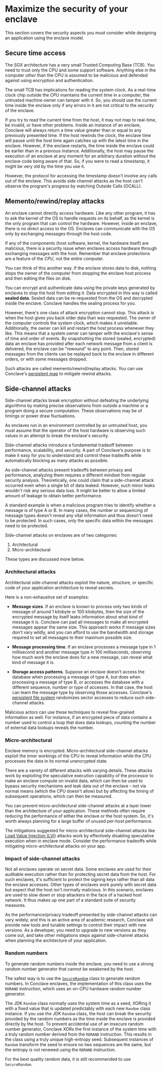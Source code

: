 # Maximize the security of your enclave

This section covers the security aspects you must consider while designing an application using the enclave model.

## Secure time access

The SGX architecture has a very small Trusted Computing Base (TCB). You need to trust only the CPU and some support
software. Anything else in the computer *other* than the CPU is assumed to be malicious and defended
against using encryption and authentication.

The small TCB has implications for reading the system clock. As a real-time clock chip outside the CPU maintains the
current time in a computer, the untrusted machine owner can tamper with it. So, you should use the current
time inside the enclave only if any errors in it are not critical to the security of the enclave.

If you try to read the current time from the host, it may not map to real-time, be invalid, or have other problems.
Inside an instance of an enclave, Conclave will always return a time value greater than or equal to any
previously presented time. If the host rewinds the clock, the enclave time will pause until the host time again
catches up with the latest time in the enclave. However, if the enclave restarts, the time inside the enclave
could be earlier than in a previous instance. Additionally, the host may pause the execution of
an enclave at any moment for an arbitrary duration without the enclave code being aware of that. So, if you were to
read a timestamp, it might be very old by the time you use it.

However, the protocol for accessing the timestamp doesn't involve any calls out of the enclave. This avoids 
side channel attacks as the host can't observe the program's progress by watching Outside Calls (OCALL).

## Memento/rewind/replay attacks

An enclave cannot directly access hardware. Like any other program, it has to ask the kernel of the OS to handle
requests on its behalf, as the kernel is the only program that can control the hardware. However, inside an enclave,
there is no direct access to the OS. Enclaves can communicate with the OS only by exchanging messages through the
host code.

If any of the components (host software, kernel, the hardware itself) are malicious, there is a security
issue when enclaves access hardware through exchanging messages with the host. Remember that enclave protections are a
feature of the *CPU*, not the entire computer.

You can think of this another way. If the enclave stores data to disk, nothing stops the owner of the computer from
stopping the enclave host process and then editing the files on disk.

You can encrypt and authenticate data using the private keys generated by enclaves to stop the host from editing it.
Data encrypted in this way is called **sealed data**. Sealed data can be re-requested from the OS and
decrypted inside the enclave. Conclave handles the sealing process for you.

However, there's one class of attack encryption cannot stop. This attack is when the host gives you back older data than
was requested. The owner of the computer controls the system clock, which makes it unreliable. Additionally,
the owner can kill and restart the host process whenever they like. This means that a system owner can tamper with 
the enclave's sense of time and order of events. By snapshotting the stored (sealed, encrypted) data an enclave has 
provided after each network message from a client is delivered, the enclave can be "rewound" to any
point. Then, stored messages from the clients can be replayed back to the enclave in different orders, or with some
messages dropped.

Such attacks are called memento/rewind/replay attacks.
You can use Conclave's [persistent map](persistence.md#PersistentMap) to mitigate rewind attacks.

## Side-channel attacks

Side-channel attacks break encryption without defeating the underlying algorithms by making precise observations 
from outside a machine or a program doing a secure computation. These observations may be of timings or 
power draw fluctuations.

As enclaves run in an environment controlled by an untrusted host, you must assume that the operator of the host
hardware is observing such values in an attempt to break the enclave's security.

Side-channel attacks introduce a fundamental tradeoff between performance, scalability, and security. A part of
Conclave's purpose is to make it easy for you to understand and control these tradeoffs while automatically
blocking as many attacks as possible.

As side-channel attacks present tradeoffs between privacy and performance, analyzing them requires a different
mindset from regular security analysis. Theoretically, one could claim that a side-channel attack occurred even when a
single bit of data leaked. However, such minor leaks wouldn't risk any serious data loss. It might be better to allow
a limited amount of leakage to obtain better performance.

A standard example is when a malicious program tries to identify whether a message is of type A or B. In many 
cases, the number or sequencing of message types doesn't reveal any vital information and thus doesn't need to be
protected. In such cases, only the specific data within the messages need to be protected.

Side-channel attacks on enclaves are of two categories:

1. Architectural
2. Micro-architectural

These types are discussed more below.

### Architectural attacks

Architectural side-channel attacks exploit the nature, structure, or specific code of your application architecture to
reveal secrets.

Here is a non-exhaustive set of examples:

* **Message sizes**. If an enclave is known to process only two kinds of message of around 1 kilobyte or 100 
  kilobytes, then the size of the encrypted message by itself leaks information about what kind of message it is.
  Conclave can pad all messages to make all encrypted messages appear the same size. This approach works
  if message sizes don't vary wildly, and you can afford to use the bandwidth and storage required to set all messages
  to their maximum possible size.

* **Message processing time**. If an enclave processes a message type in 1 millisecond and another message type in 
  100 milliseconds, observing how much work the enclave does for a new message, can reveal what kind of message it is.

* **Storage access patterns**. Suppose an enclave doesn't access the database when processing a message of type A, 
  but does when processing a message of type B, or accesses the database with a different sequence, number or type 
  of accesses. In that case, the host can learn the message type by observing those accesses.
  Conclave's [persistent file system](persistence.md#PersistentEncryptedFilesystem) randomizes sector accesses to
  reduce such side-channel attacks.

Malicious actors can use these techniques to reveal fine-grained information as well. For instance, if an encrypted
piece of data contains a number used to control a loop that does data lookups, counting the number of external data
lookups reveals the number.

### Micro-architectural

Enclave memory is encrypted. Micro-architectural side-channel attacks exploit the inner workings of the CPU to
reveal information while the CPU processes the data in its normal unencrypted state.

There are a variety of different attacks with varying details. These attacks work by exploiting the speculative
execution capability of the processor to make an enclave compute on invalid data, which can then be used to bypass 
security mechanisms and leak data out of the enclave - not via normal means (which the CPU doesn't allow) but
by affecting the timing of subsequent operations, which can then be measured.

You can prevent micro-architectural side-channel attacks at a layer lower than the architecture of your application. 
These methods often require reducing the performance of either the enclave or the host system. So, it's worth
always planning for a large buffer of unused per-host performance.

The mitigations suggested for micro-architectural side-channel attacks like
[Load Value Injection (LVI)](https://www.intel.com/content/www/us/en/developer/articles/technical/software-security-guidance/technical-documentation/load-value-injection.html)
attacks work by effectively disabling speculative execution when in enclave mode. Consider the performance
tradeoffs while mitigating micro-architectural attacks on your app.

### Impact of side-channel attacks

Not all enclaves operate on secret data. Some enclaves are used for their auditable execution rather than for
protecting secret data from the host. For such enclaves, it's sufficient to protect the signing keys rather than all
data the enclave accesses. Other types of enclaves work purely with secret data but expect that the host
isn't normally malicious. In this scenario, enclaves are used to slow down or stop attackers in the face of a hacked
host network. It thus makes up one part of a standard suite of security measures.

As the performance/privacy tradeoff presented by side-channel attacks can vary widely, and this is an active area
of academic research, Conclave will provide new tools and tunable settings to control their impact with new versions.
As a developer, you need to upgrade to new versions as they come out, and take other mitigations steps against 
side-channel attacks when planning the architecture of your application.

### Random numbers

To generate random numbers inside the enclave, you need to use a strong random number generator that cannot be
weakened by the host.

The safest way is to use the
[`SecureRandom`](https://docs.oracle.com/en/java/javase/17/docs/api/java.base/java/security/SecureRandom.html) class 
to generate random numbers. In Conclave enclaves, the implementation of this class uses the `RDRAND` instruction, 
which uses an on-CPU hardware random number generator.

The JDK `Random` class normally uses the system time as a seed, XORing it with a fixed value
that is updated predictably with each new `Random` class instance. If you use the JDK `Random` class, the host can
break the security provided by the random numbers as the time inside the enclave is provided directly by the host.
To prevent accidental use of an insecure random number generator, Conclave XORs the first instance of the system time
with a truly random number derived from the `RDRAND` instruction. This results in the class using a truly unique
high-entropy seed. Subsequent instances of `Random` transform the seed to ensure no two sequences are the same, but
the entropy is not renewed using the `RDRAND` instruction.

For the best quality random data, it is still recommended to use `SecureRandom`.